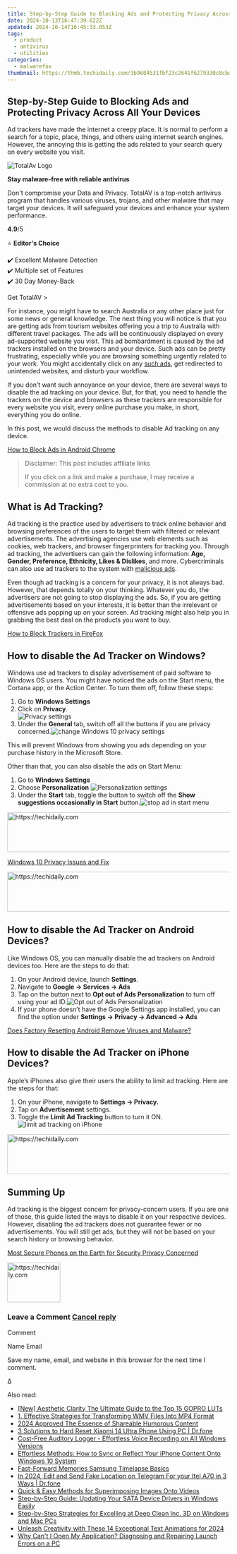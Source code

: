 ```yaml
---
title: Step-by-Step Guide to Blocking Ads and Protecting Privacy Across All Your Devices
date: 2024-10-13T16:47:39.622Z
updated: 2024-10-14T16:45:33.053Z
tags:
  - product
  - antivirus
  - utilities
categories:
  - malwarefox
thumbnail: https://thmb.techidaily.com/3b9684531fbf23c2641f6279330c8cba0c78b446e63ca3e1151548a8f471104b.jpg
---
```


## Step-by-Step Guide to Blocking Ads and Protecting Privacy Across All Your Devices

Ad trackers have made the internet a creepy place. It is normal to perform a search for a topic, place, things, and others using internet search engines. However, the annoying this is getting the ads related to your search query on every website you visit. 

![TotalAv Logo](https://www.malwarefox.com/wp-content/uploads/2024/02/totalav-svg.webp "totalav-svg")

**Stay malware-free with reliable antivirus**

Don't compromise your Data and Privacy. TotalAV is a top-notch antivirus program that handles various viruses, trojans, and other malware that may target your devices. It will safeguard your devices and enhance your system performance.

**4.9**/5

⭐ **Editor's Choice**

✔️ Excellent Malware Detection  
✔️ Multiple set of Features  
✔️ 30 Day Money-Back

[](https://tools.techidaily.com/malwarefox/products/) Get TotalAV > 

For instance, you might have to search Australia or any other place just for some news or general knowledge. The next thing you will notice is that you are getting ads from tourism websites offering you a trip to Australia with different travel packages. The ads will be continuously displayed on every ad-supported website you visit. This ad bombardment is caused by the ad trackers installed on the browsers and your device. Such ads can be pretty frustrating, especially while you are browsing something urgently related to your work. You might accidentally click on any [such ads](https://tools.techidaily.com/malwarefox/products/), get redirected to unintended websites, and disturb your workflow.

If you don’t want such annoyance on your device, there are several ways to disable the ad tracking on your device. But, for that, you need to handle the trackers on the device and browsers as these trackers are responsible for every website you visit, every online purchase you make, in short, everything you do online.

In this post, we would discuss the methods to disable Ad tracking on any device.

[How to Block Ads in Android Chrome](https://tools.techidaily.com/malwarefox/products/)

>  Disclaimer: This post includes affiliate links
>
>  If you click on a link and make a purchase, I may receive a commission at no extra cost to you.
>

## What is Ad Tracking?

Ad tracking is the practice used by advertisers to track online behavior and browsing preferences of the users to target them with filtered or relevant advertisements. The advertising agencies use web elements such as cookies, web trackers, and browser fingerprinters for tracking you. Through ad tracking, the advertisers can gain the following information: **Age, Gender, Preference, Ethnicity, Likes & Dislikes**, and more. Cybercriminals can also use ad trackers to the system with [malicious ads](https://tools.techidaily.com/malwarefox/products/).

Even though ad tracking is a concern for your privacy, it is not always bad. However, that depends totally on your thinking. Whatever you do, the advertisers are not going to stop displaying the ads. So, if you are getting advertisements based on your interests, it is better than the irrelevant or offensive ads popping up on your screen. Ad tracking might also help you in grabbing the best deal on the products you want to buy.

[How to Block Trackers in FireFox](https://tools.techidaily.com/malwarefox/products/)

## How to disable the Ad Tracker on Windows?

Windows use ad trackers to display advertisement of paid software to Windows OS users. You might have noticed the ads on the Start menu, the Cortana app, or the Action Center. To turn them off, follow these steps:

1. Go to **Windows Settings**
2. Click on **Privacy**.  
![Privacy settings](https://www.malwarefox.com/wp-content/uploads/2021/07/Privacy-settings.png)
3. Under the **General** tab, switch off all the buttons if you are privacy concerned.![change Windows 10 privacy settings](https://www.malwarefox.com/wp-content/uploads/2021/07/change-Windows-10-pricacy-settings.png)

This will prevent Windows from showing you ads depending on your purchase history in the Microsoft Store.

Other than that, you can also disable the ads on Start Menu:

1. Go to **Windows Settings**
2. Choose **Personalization** ![Personalization settings](https://www.malwarefox.com/wp-content/uploads/2021/07/Personalization-settings.png)
3. Under the **Start** tab, toggle the button to switch off the **Show suggestions occasionally in Start** button.![stop ad in start menu](https://www.malwarefox.com/wp-content/uploads/2021/07/stop-ad-in-start-menu.png)

<!-- affiliate ads begin -->
<a href="https://appsumo.8odi.net/c/5597632/2151882/7443" target="_top" id="2151882">
  <img src="//a.impactradius-go.com/display-ad/7443-2151882" border="0" alt="https://techidaily.com" width="600" height="90"/>
</a>
<img height="0" width="0" src="https://appsumo.8odi.net/i/5597632/2151882/7443" style="position:absolute;visibility:hidden;" border="0" />
<!-- affiliate ads end -->

[Windows 10 Privacy Issues and Fix](https://tools.techidaily.com/malwarefox/products/)

<!-- affiliate ads begin -->
<a href="https://appsumo.8odi.net/c/5597632/2132160/7443" target="_top" id="2132160">
  <img src="//a.impactradius-go.com/display-ad/7443-2132160" border="0" alt="https://techidaily.com" width="600" height="90"/>
</a>
<img height="0" width="0" src="https://appsumo.8odi.net/i/5597632/2132160/7443" style="position:absolute;visibility:hidden;" border="0" />
<!-- affiliate ads end -->

## How to disable the Ad Tracker on Android Devices?

Like Windows OS, you can manually disable the ad trackers on Android devices too. Here are the steps to do that:

1. On your Android device, launch **Settings**.
2. Navigate to **Google -> Services -> Ads**
3. Tap on the button next to **Opt out of Ads Personalization** to turn off using your ad ID.![Opt out of Ads Personalization](https://www.malwarefox.com/wp-content/uploads/2021/07/Opt-out-of-Ads-Personalization.png)
4. If your phone doesn’t have the Google Settings app installed, you can find the option under **Settings -> Privacy -> Advanced -> Ads**

[Does Factory Resetting Android Remove Viruses and Malware?](https://tools.techidaily.com/malwarefox/products/)

## How to disable the Ad Tracker on iPhone Devices?

Apple’s iPhones also give their users the ability to limit ad tracking. Here are the steps for that:

1. On your iPhone, navigate to **Settings -> Privacy.**
2. Tap on **Advertisement** settings.
3. Toggle the **Limit Ad Tracking** button to turn it ON.![limit ad tracking on iPhone](https://www.malwarefox.com/wp-content/uploads/2021/07/limit-ad-tracking-on-iPhone.png)

<!-- affiliate ads begin -->
<a href="https://appsumo.8odi.net/c/5597632/2144281/7443" target="_top" id="2144281">
  <img src="//a.impactradius-go.com/display-ad/7443-2144281" border="0" alt="https://techidaily.com" width="728" height="90"/>
</a>
<img height="0" width="0" src="https://appsumo.8odi.net/i/5597632/2144281/7443" style="position:absolute;visibility:hidden;" border="0" />
<!-- affiliate ads end -->

## Summing Up

Ad tracking is the biggest concern for privacy-concern users. If you are one of those, this guide listed the ways to disable it on your respective devices. However, disabling the ad trackers does not guarantee fewer or no advertisements. You will still get ads, but they will not be based on your search history or browsing behavior.

[Most Secure Phones on the Earth for Security Privacy Concerned](https://tools.techidaily.com/malwarefox/products/)

<!-- affiliate ads begin -->
<a href="https://aligracehair.sjv.io/c/5597632/2135394/19272" target="_top" id="2135394">
  <img src="//a.impactradius-go.com/display-ad/19272-2135394" border="0" alt="https://techidaily.com" width="120" height="90"/>
</a>
<img height="0" width="0" src="https://aligracehair.sjv.io/i/5597632/2135394/19272" style="position:absolute;visibility:hidden;" border="0" />
<!-- affiliate ads end -->

### Leave a Comment [Cancel reply](https://tools.techidaily.com/malwarefox/products/)

Comment

Name Email 

Save my name, email, and website in this browser for the next time I comment.

Δ

<ins class="adsbygoogle"
     style="display:block"
     data-ad-format="autorelaxed"
     data-ad-client="ca-pub-7571918770474297"
     data-ad-slot="1223367746"></ins>

<ins class="adsbygoogle"
     style="display:block"
     data-ad-client="ca-pub-7571918770474297"
     data-ad-slot="8358498916"
     data-ad-format="auto"
     data-full-width-responsive="true"></ins>

<span class="atpl-alsoreadstyle">Also read:</span>
<div><ul>
<li><a href="https://extra-resources.techidaily.com/new-aesthetic-clarity-the-ultimate-guide-to-the-top-15-gopro-luts/"><u>[New] Aesthetic Clarity The Ultimate Guide to the Top 15 GOPRO LUTs</u></a></li>
<li><a href="https://win-tricks.techidaily.com/1-effective-strategies-for-transforming-wmv-files-into-mp4-format/"><u>1. Effective Strategies for Transforming WMV Files Into MP4 Format</u></a></li>
<li><a href="https://some-approaches.techidaily.com/2024-approved-the-essence-of-shareable-humorous-content/"><u>2024 Approved The Essence of Shareable Humorous Content</u></a></li>
<li><a href="https://phone-solutions.techidaily.com/3-solutions-to-hard-reset-xiaomi-14-ultra-phone-using-pc-drfone-by-drfone-reset-android-reset-android/"><u>3 Solutions to Hard Reset Xiaomi 14 Ultra Phone Using PC | Dr.fone</u></a></li>
<li><a href="https://win-tricks.techidaily.com/cost-free-auditory-logger-effortless-voice-recording-on-all-windows-versions/"><u>Cost-Free Auditory Logger - Effortless Voice Recording on All Windows Versions</u></a></li>
<li><a href="https://win-tricks.techidaily.com/effortless-methods-how-to-sync-or-reflect-your-iphone-content-onto-windows-10-system/"><u>Effortless Methods: How to Sync or Reflect Your iPhone Content Onto Windows 10 System</u></a></li>
<li><a href="https://extra-lessons.techidaily.com/fast-forward-memories-samsung-timelapse-basics/"><u>Fast-Forward Memories Samsung Timelapse Basics</u></a></li>
<li><a href="https://location-social.techidaily.com/in-2024-edit-and-send-fake-location-on-telegram-for-your-itel-a70-in-3-ways-drfone-by-drfone-virtual-android/"><u>In 2024, Edit and Send Fake Location on Telegram For your Itel A70 in 3 Ways | Dr.fone</u></a></li>
<li><a href="https://win-tricks.techidaily.com/quick-and-easy-methods-for-superimposing-images-onto-videos/"><u>Quick & Easy Methods for Superimposing Images Onto Videos</u></a></li>
<li><a href="https://win-amazing.techidaily.com/step-by-step-guide-updating-your-sata-device-drivers-in-windows-easily/"><u>Step-by-Step Guide: Updating Your SATA Device Drivers in Windows Easily</u></a></li>
<li><a href="https://win-tricks.techidaily.com/step-by-step-strategies-for-excelling-at-deep-clean-inc-3d-on-windows-and-mac-pcs/"><u>Step-by-Step Strategies for Excelling at Deep Clean Inc. 3D on Windows and Mac PCs</u></a></li>
<li><a href="https://some-tips.techidaily.com/unleash-creativity-with-these-14-exceptional-text-animations-for-2024/"><u>Unleash Creativity with These 14 Exceptional Text Animations for 2024</u></a></li>
<li><a href="https://win-forum.techidaily.com/why-cant-i-open-my-application-diagnosing-and-repairing-launch-errors-on-a-pc/"><u>Why Can't I Open My Application? Diagnosing and Repairing Launch Errors on a PC</u></a></li>
</ul></div>

